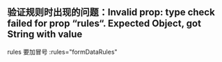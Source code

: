## 验证规则时出现的问题：Invalid prop: type check failed for prop “rules“. Expected Object, got String with value

rules 要加冒号  :rules="formDataRules"

